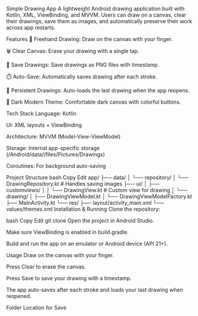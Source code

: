 Simple Drawing App
A lightweight Android drawing application built with Kotlin, XML, ViewBinding, and MVVM. Users can draw on a canvas, clear their drawings, save them as images, and automatically preserve their work across app restarts.

Features
🎨 Freehand Drawing: Draw on the canvas with your finger.

🗑️ Clear Canvas: Erase your drawing with a single tap.

💾 Save Drawings: Save drawings as PNG files with timestamp.

⏱️ Auto-Save: Automatically saves drawing after each stroke.

🔄 Persistent Drawings: Auto-loads the last drawing when the app reopens.

🖤 Dark Modern Theme: Comfortable dark canvas with colorful buttons.

Tech Stack
Language: Kotlin

UI: XML layouts + ViewBinding

Architecture: MVVM (Model-View-ViewModel)

Storage: Internal app-specific storage (/Android/data/<package>/files/Pictures/Drawings)

Coroutines: For background auto-saving

Project Structure
bash
Copy
Edit
app/
 ├── data/
 │    └── repository/
 │         └── DrawingRepository.kt   # Handles saving images
 ├── ui/
 │    ├── customviews/
 │    │    └── DrawingView.kt        # Custom view for drawing
 │    └── drawing/
 │         ├── DrawingViewModel.kt
 │         └── DrawingViewModelFactory.kt
 ├── MainActivity.kt
 └── res/
      ├── layout/activity_main.xml
      └── values/themes.xml
Installation & Running
Clone the repository:

bash
Copy
Edit
git clone <repo-url>
Open the project in Android Studio.

Make sure ViewBinding is enabled in build.gradle.

Build and run the app on an emulator or Android device (API 21+).

Usage
Draw on the canvas with your finger.

Press Clear to erase the canvas.

Press Save to save your drawing with a timestamp.

The app auto-saves after each stroke and loads your last drawing when reopened.

Folder Location for Save
